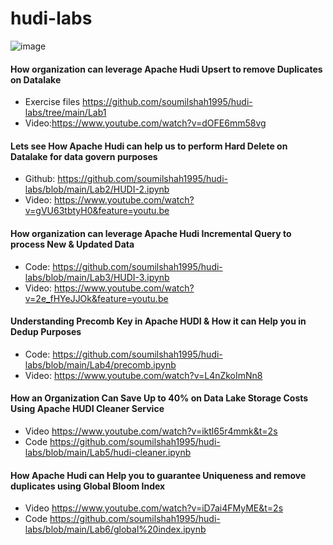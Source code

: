# hudi-labs

![image](https://user-images.githubusercontent.com/39345855/210906565-c9dcc092-4b1c-4d9e-97db-a850cbc47c4b.png)


#### How organization can leverage Apache Hudi Upsert to remove Duplicates on Datalake 
* Exercise files https://github.com/soumilshah1995/hudi-labs/tree/main/Lab1
* Video:https://www.youtube.com/watch?v=dOFE6mm58vg


####  Lets see How Apache Hudi can help us to perform Hard Delete on Datalake for data govern purposes
* Github: https://github.com/soumilshah1995/hudi-labs/blob/main/Lab2/HUDI-2.ipynb
* Video: https://www.youtube.com/watch?v=gVU63tbtyH0&feature=youtu.be

####  How organization can leverage Apache Hudi Incremental Query to process New & Updated Data
* Code: https://github.com/soumilshah1995/hudi-labs/blob/main/Lab3/HUDI-3.ipynb
* Video: https://www.youtube.com/watch?v=2e_fHYeJJOk&feature=youtu.be

#### Understanding Precomb Key in Apache HUDI & How it can Help you in Dedup Purposes
* Code: https://github.com/soumilshah1995/hudi-labs/blob/main/Lab4/precomb.ipynb
* Video: https://www.youtube.com/watch?v=L4nZkoImNn8

#### How an Organization Can Save Up to 40% on Data Lake Storage Costs Using Apache HUDI Cleaner Service
* Video https://www.youtube.com/watch?v=iktl65r4mmk&t=2s
* Code https://github.com/soumilshah1995/hudi-labs/blob/main/Lab5/hudi-cleaner.ipynb

#### How Apache Hudi can Help you to guarantee Uniqueness and remove duplicates using Global Bloom Index
* Video https://www.youtube.com/watch?v=iD7ai4FMyME&t=2s
* Code https://github.com/soumilshah1995/hudi-labs/blob/main/Lab6/global%20index.ipynb
